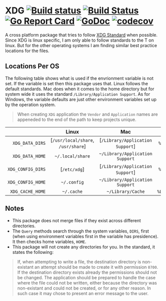# XDG [![Build status](https://ci.appveyor.com/api/projects/status/9eoupq9jgsu2p0jv?svg=true)](https://ci.appveyor.com/project/dixonwille/xdg) [![Build Status](https://travis-ci.org/OpenPeeDeeP/xdg.svg?branch=master)](https://travis-ci.org/OpenPeeDeeP/xdg) [![Go Report Card](https://goreportcard.com/badge/github.com/OpenPeeDeeP/xdg)](https://goreportcard.com/report/github.com/OpenPeeDeeP/xdg) [![GoDoc](https://godoc.org/github.com/OpenPeeDeeP/xdg?status.svg)](https://godoc.org/github.com/OpenPeeDeeP/xdg) [![codecov](https://codecov.io/gh/OpenPeeDeeP/xdg/branch/master/graph/badge.svg)](https://codecov.io/gh/OpenPeeDeeP/xdg)

A cross platform package that tries to follow [XDG Standard](https://standards.freedesktop.org/basedir-spec/basedir-spec-latest.html) when possible. Since XDG is linux specific, I am only able to follow standards to the T on linux. But for the other operating systems I am finding similar best practice locations for the files.

## Locations Per OS

The following table shows what is used if the envrionment variable is not set. If the variable is set then this package uses that. Linux follows the default standards. Mac does when it comes to the home directory but for system wide it uses the standard `/Library/Application Support`. As for Windows, the variable defaults are just other environment variables set up by the operation system.

> When creating `XDG` application the `Vendor` and `Application` names are appeneded to the end of the path to keep projects unique.

|  | Linux | Mac | Windows |
| ---: | :---: | :---: | :---: |
| `XDG_DATA_DIRS` | [`/usr/local/share`, `/usr/share`] | [`/Library/Application Support`] | `%PROGRAMDATA%` |
| `XDG_DATA_HOME` | `~/.local/share` | `~/Library/Application Support` | `%APPDATA%` |
| `XDG_CONFIG_DIRS` | [`/etc/xdg`] | [`/Library/Application Support`] | `%PROGRAMDATA%` |
| `XDG_CONFIG_HOME` | `~/.config` | `~/Library/Application Support` | `%APPDATA%` |
| `XDG_CACHE_HOME` | `~/.cache` | `~/Library/Cache` | `%LOCALAPPDATA%` |

## Notes

- This package does not merge files if they exist across different directories.
- The `Query` methods search through the system variables, `DIRS`, first (when using environment variables first in the variable has presidence). It then checks home variables, `HOME`.
- This package will not create any directories for you. In the standard, it states the following:

> If, when attempting to write a file, the destination directory is non-existant an attempt should be made to create it with permission `0700`. If the destination directory exists already the permissions should not be changed. The application should be prepared to handle the case where the file could not be written, either because the directory was non-existant and could not be created, or for any other reason. In such case it may chose to present an error message to the user.
